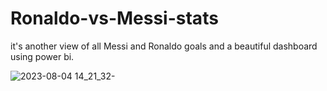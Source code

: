 # Ronaldo-vs-Messi-stats
it's another view of all Messi and Ronaldo goals and a beautiful dashboard using power bi.

![2023-08-04 14_21_32-](https://github.com/mostafamhmdi/Ronaldo-vs-Messi-stats/assets/112611803/e54f3764-3885-44df-911e-f739fbcadb0b)

